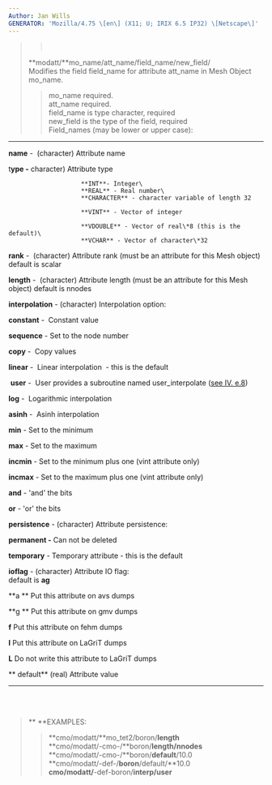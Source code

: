 ```yaml
---
Author: Jan Wills
GENERATOR: 'Mozilla/4.75 \[en\] (X11; U; IRIX 6.5 IP32) \[Netscape\]'
---
```


> >  
>
> **modatt/**mo\_name/att\_name/field\_name/new\_field/\
> Modifies the field field\_name for attribute att\_name in Mesh Object
> mo\_name.
>
> > mo\_name required.\
> > att\_name required.\
> > field\_name is type character, required\
> > new\_field is the type of the field, required\
> > Field\_names (may be lower or upper case):

  --------------------- --------------------------------------------------------------------------------------------
  **name** -            (character) Attribute name 

  t**ype -**            character) Attribute type

                        **INT**- Integer\
                        **REAL** - Real number\
                        **CHARACTER** - character variable of length 32

                        **VINT** - Vector of integer 

                        **VDOUBLE** - Vector of real\*8 (this is the default)\
                        **VCHAR** - Vector of character\*32

  **rank** -            (character) Attribute rank (must be an attribute for this Mesh object)  default is scalar

  **length** -          (character) Attribute length (must be an attribute for this Mesh object) default is nnodes

  **interpolation** -   (character) Interpolation option: 

  **constant** -        Constant value 

  **sequence** -        Set to the node number

  **copy** -            Copy values

  **linear** -          Linear interpolation  - this is the default

   **user** -           User provides a subroutine named user\_interpolate ([see IV. e.8](miscell.md))

  **log** -             Logarithmic interpolation

  **asinh** -           Asinh interpolation

  **min** -             Set to the minimum

  **max** -             Set to the maximum

  **incmin** -          Set to the minimum plus one (vint attribute only)

  **incmax** -          Set to the maximum plus one (vint attribute only)

  **and** -             'and' the bits

  **or** -              'or' the bits

  **persistence** -     (character) Attribute persistence:

  **permanent -**       Can not be deleted 

  **temporary** -       Temporary attribute - this is the default

  **ioflag** -          (character) Attribute IO flag:\
                        default is **ag**

  **a **                Put this attribute on avs dumps

  **g **                Put this attribute on gmv dumps

  **f**                 Put this attribute on fehm dumps 

  **l**                 Put this attribute on LaGriT dumps

  **L**                 Do not write this attribute to LaGriT dumps

  ** default**          (real) Attribute value
  --------------------- --------------------------------------------------------------------------------------------

\
 

> ** **EXAMPLES:
>
> > **cmo/modatt/**mo\_tet2/boron/**length**\
> > **cmo/modatt/-cmo-/**boron/**length/nnodes**\
> > **cmo/modatt/-cmo-/**boron/**default**/10.0\
> > **cmo/modatt/-def-/**boron**/default/**10.0\
> > **cmo/modatt/**-def-boron/**interp/user**
